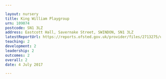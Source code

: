 ```yaml
---

layout: nursery
title: King William Playgroup
urn: 109074
postcode: SN1 3LZ
address: Eastcott Hall, Savernake Street, SWINDON, SN1 3LZ
latestReportUrl: https://reports.ofsted.gov.uk/provider/files/2713275/urn/109074.pdf
teaching: 2
development: 2
leadership: 2
outcomes: 2
overall: 2
date: 4 July 2017

---
```

